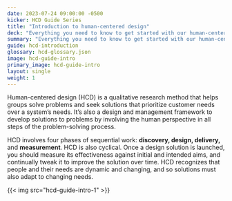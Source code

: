 ```yaml
---
date: 2023-07-24 09:00:00 -0500
kicker: HCD Guide Series
title: "Introduction to human-centered design"
deck: "Everything you need to know to get started with our human-centered design series"
summary: "Everything you need to know to get started with our human-centered design series"
guide: hcd-introduction
glossary: hcd-glossary.json
image: hcd-guide-intro
primary_image: hcd-guide-intro
layout: single
weight: 1
---
```


Human-centered design (HCD) is a qualitative research method that helps groups solve problems and seek solutions that prioritize customer needs over a system’s needs. It’s also a design and management framework to develop solutions to problems by involving the human perspective in all steps of the problem-solving process.

HCD involves four phases of sequential work: **discovery, design, delivery,** and **measurement**. HCD is also cyclical. Once a design solution is launched, you should measure its effectiveness against initial and intended aims, and continually tweak it to improve the solution over time. HCD recognizes that people and their needs are dynamic and changing, and so solutions must also adapt to changing needs.

{{< img src="hcd-guide-intro-1" >}}
